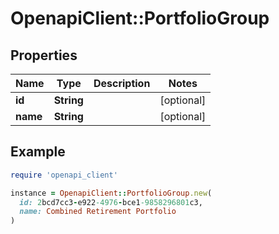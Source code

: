 # OpenapiClient::PortfolioGroup

## Properties

| Name | Type | Description | Notes |
| ---- | ---- | ----------- | ----- |
| **id** | **String** |  | [optional] |
| **name** | **String** |  | [optional] |

## Example

```ruby
require 'openapi_client'

instance = OpenapiClient::PortfolioGroup.new(
  id: 2bcd7cc3-e922-4976-bce1-9858296801c3,
  name: Combined Retirement Portfolio
)
```

